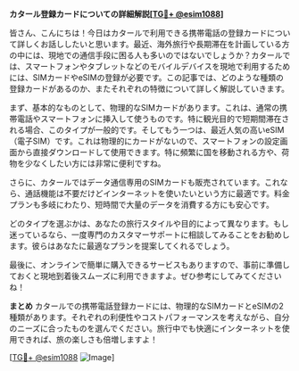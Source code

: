**カタール登録カードについての詳細解説[[TG💪+ @esim1088](https://t.me/s/esim1088)]**

皆さん、こんにちは！今日はカタールで利用できる携帯電話の登録カードについて詳しくお話ししたいと思います。最近、海外旅行や長期滞在を計画している方の中には、現地での通信手段に困る人も多いのではないでしょうか？カタールでは、スマートフォンやタブレットなどのモバイルデバイスを現地で利用するためには、SIMカードやeSIMの登録が必要です。この記事では、どのような種類の登録カードがあるのか、またそれぞれの特徴について詳しく解説していきます。

まず、基本的なものとして、物理的なSIMカードがあります。これは、通常の携帯電話やスマートフォンに挿入して使うものです。特に観光目的で短期間滞在される場合、このタイプが一般的です。そしてもう一つは、最近人気の高いeSIM（電子SIM）です。これは物理的にカードがないので、スマートフォンの設定画面から直接ダウンロードして使用できます。特に頻繁に国を移動される方や、荷物を少なくしたい方には非常に便利ですね。

さらに、カタールではデータ通信専用のSIMカードも販売されています。これなら、通話機能は不要だけどインターネットを使いたいという方に最適です。料金プランも多岐にわたり、短時間で大量のデータを消費する方にも安心です。

どのタイプを選ぶかは、あなたの旅行スタイルや目的によって異なります。もし迷っているなら、一度専門のカスタマーサポートに相談してみることをお勧めします。彼らはあなたに最適なプランを提案してくれるでしょう。

最後に、オンラインで簡単に購入できるサービスもありますので、事前に準備しておくと現地到着後スムーズに利用できますよ。ぜひ参考にしてみてくださいね！

**まとめ**
カタールでの携帯電話登録カードには、物理的なSIMカードとeSIMの2種類があります。それぞれの利便性やコストパフォーマンスを考えながら、自分のニーズに合ったものを選んでください。旅行中でも快適にインターネットを使用できれば、旅の楽しさも倍増しますよ！

[[TG💪+ @esim1088](https://t.me/s/esim1088) ![Image](https://i.postimg.cc/Y0z9fWf4/image.png)]
